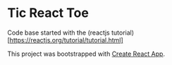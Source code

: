 Tic React Toe
==

Code base started with the (reactjs tutorial)[https://reactjs.org/tutorial/tutorial.html]

This project was bootstrapped with [Create React App](https://github.com/facebook/create-react-app).

